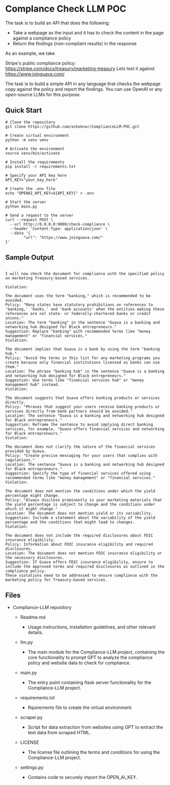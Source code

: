 # Complance Check LLM POC

The task is to build an API that does the following:

* Take a webpage as the input and it has to check the content in the page against a compliance policy
* Return the findings (non-compliant results) in the response

As an example, we take

Stripe's public compliance policy: https://stripe.com/docs/treasury/marketing-treasury
Lets test it against https://www.joinguava.com/

The task is to build a simple API in any language that checks the webpage copy against the policy and report the findings. 
You can use OpenAI or any open-source LLMs for this purpose.


## Quick Start
```
# Clone the repository
git clone https://github.com/ashoknar/ComplianceLLM-POC.git

# Create virtual environment
python -m venv venv

# Activate the environment
source venv/bin/activate

# Install the requirements
pip install -r requirements.txt

# Specify your API key here
API_KEY="your_key_here"

# Create the .env file
echo "OPENAI_API_KEY=${API_KEY}" > .env

# Start the server
python main.py

# Send a request to the server
curl --request POST \
  --url http://0.0.0.0:9000/check-compliance \
  --header 'Content-Type: application/json' \
  --data '{
        "url": "https://www.joinguava.com/"
}'
```


## Sample Output
```

I will now check the document for compliance with the specified policy on marketing Treasury-based services.

Violation:

The document uses the term "banking," which is recommended to be avoided.
Policy: "Many states have statutory prohibitions on references to 'banking,' 'banks,' and 'bank accounts' when the entities making these references are not state- or federally-chartered banks or credit unions."
Location: The term "banking" in the sentence "Guava is a banking and networking hub designed for Black entrepreneurs."
Suggestion: Replace "banking" with recommended terms like "money management" or "financial services."
Violation:

The document implies that Guava is a bank by using the term "banking hub."
Policy: "Avoid the terms in this list for any marketing programs you create because only financial institutions licensed as banks can use them."
Location: The phrase "banking hub" in the sentence "Guava is a banking and networking hub designed for Black entrepreneurs."
Suggestion: Use terms like "financial services hub" or "money management hub" instead.
Violation:

The document suggests that Guava offers banking products or services directly.
Policy: "Phrases that suggest your users receive banking products or services directly from bank partners should be avoided."
Location: The sentence "Guava is a banking and networking hub designed for Black entrepreneurs."
Suggestion: Reframe the sentence to avoid implying direct banking services, for example, "Guava offers financial services and networking for Black entrepreneurs."
Violation:

The document does not clarify the nature of the financial services provided by Guava.
Policy: "Create precise messaging for your users that complies with regulations."
Location: The sentence "Guava is a banking and networking hub designed for Black entrepreneurs."
Suggestion: Specify the type of financial services offered using recommended terms like "money management" or "financial services."
Violation:

The document does not mention the conditions under which the yield percentage might change.
Policy: "Always disclose prominently in your marketing materials that the yield percentage is subject to change and the conditions under which it might change."
Location: The document does not mention yield or its variability.
Suggestion: Include a statement about the variability of the yield percentage and the conditions that might lead to changes.
Violation:

The document does not include the required disclosures about FDIC insurance eligibility.
Policy: Information about FDIC insurance eligibility and required disclosures.
Location: The document does not mention FDIC insurance eligibility or the necessary disclosures.
Suggestion: If Guava offers FDIC insurance eligibility, ensure to include the approved terms and required disclosures as outlined in the compliance policy.
These violations need to be addressed to ensure compliance with the marketing policy for Treasury-based services.
```

## Files

- Compliance-LLM repository

  - Readme.md
    - Usage instructions, installation guidelines, and other relevant details.

  - llm.py
    - The main module for the Compliance-LLM project, containing the core functionality to prompt GPT to analyze the compliance policy and website data to check for compliance.

  - main.py
    - The entry point  containing flask server functionality for the Compliance-LLM project.

  - requirements.txt
    - Rquirements file to create the virtual environment.

  - scraper.py
    - Script for data extraction from websites using GPT to extract the text data from scraped HTML.

  - LICENSE
    - The license file outlining the terms and conditions for using the Compliance-LLM project.

  - settings.py
    - Contains code to securely import the OPEN_AI_KEY.